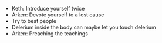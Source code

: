 - Keth: Introduce yourself twice
- Arken: Devote yourself to a lost cause
- Try to beat people
- Delerium inside the body can maybe let you touch delerium
- Arken: Preaching the teachings

